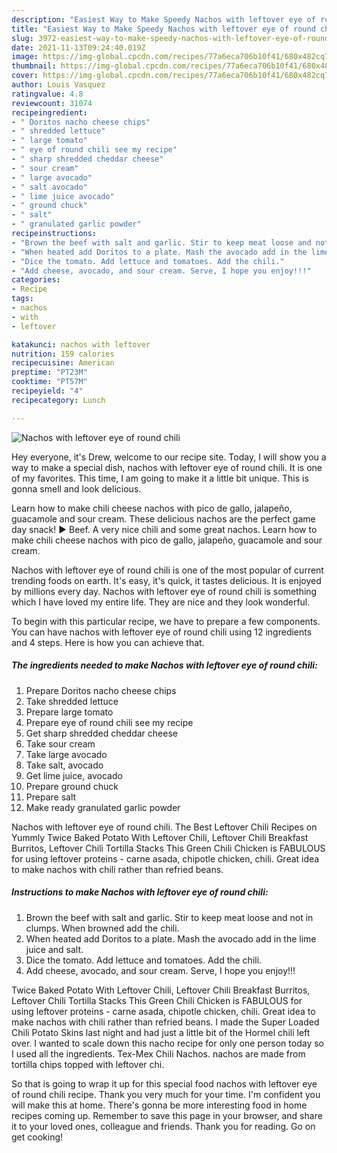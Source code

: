 ```yaml
---
description: "Easiest Way to Make Speedy Nachos with leftover eye of round chili"
title: "Easiest Way to Make Speedy Nachos with leftover eye of round chili"
slug: 3972-easiest-way-to-make-speedy-nachos-with-leftover-eye-of-round-chili
date: 2021-11-13T09:24:40.019Z
image: https://img-global.cpcdn.com/recipes/77a6eca706b10f41/680x482cq70/nachos-with-leftover-eye-of-round-chili-recipe-main-photo.jpg
thumbnail: https://img-global.cpcdn.com/recipes/77a6eca706b10f41/680x482cq70/nachos-with-leftover-eye-of-round-chili-recipe-main-photo.jpg
cover: https://img-global.cpcdn.com/recipes/77a6eca706b10f41/680x482cq70/nachos-with-leftover-eye-of-round-chili-recipe-main-photo.jpg
author: Louis Vasquez
ratingvalue: 4.8
reviewcount: 31074
recipeingredient:
- " Doritos nacho cheese chips"
- " shredded lettuce"
- " large tomato"
- " eye of round chili see my recipe"
- " sharp shredded cheddar cheese"
- " sour cream"
- " large avocado"
- " salt avocado"
- " lime juice avocado"
- " ground chuck"
- " salt"
- " granulated garlic powder"
recipeinstructions:
- "Brown the beef with salt and garlic. Stir to keep meat loose and not in clumps. When browned add the chili."
- "When heated add Doritos to a plate. Mash the avocado add in the lime juice and salt."
- "Dice the tomato. Add lettuce and tomatoes. Add the chili."
- "Add cheese, avocado, and sour cream. Serve, I hope you enjoy!!!"
categories:
- Recipe
tags:
- nachos
- with
- leftover

katakunci: nachos with leftover 
nutrition: 159 calories
recipecuisine: American
preptime: "PT23M"
cooktime: "PT57M"
recipeyield: "4"
recipecategory: Lunch

---
```



![Nachos with leftover eye of round chili](https://img-global.cpcdn.com/recipes/77a6eca706b10f41/680x482cq70/nachos-with-leftover-eye-of-round-chili-recipe-main-photo.jpg)

Hey everyone, it's Drew, welcome to our recipe site. Today, I will show you a way to make a special dish, nachos with leftover eye of round chili. It is one of my favorites. This time, I am going to make it a little bit unique. This is gonna smell and look delicious.

Learn how to make chili cheese nachos with pico de gallo, jalapeño, guacamole and sour cream. These delicious nachos are the perfect game day snack! ► Beef. A very nice chili and some great nachos. Learn how to make chili cheese nachos with pico de gallo, jalapeño, guacamole and sour cream.

Nachos with leftover eye of round chili is one of the most popular of current trending foods on earth. It's easy, it's quick, it tastes delicious. It is enjoyed by millions every day. Nachos with leftover eye of round chili is something which I have loved my entire life. They are nice and they look wonderful.


To begin with this particular recipe, we have to prepare a few components. You can have nachos with leftover eye of round chili using 12 ingredients and 4 steps. Here is how you can achieve that.

<!--inarticleads1-->

##### The ingredients needed to make Nachos with leftover eye of round chili:

1. Prepare  Doritos nacho cheese chips
1. Take  shredded lettuce
1. Prepare  large tomato
1. Prepare  eye of round chili see my recipe
1. Get  sharp shredded cheddar cheese
1. Take  sour cream
1. Take  large avocado
1. Take  salt, avocado
1. Get  lime juice, avocado
1. Prepare  ground chuck
1. Prepare  salt
1. Make ready  granulated garlic powder


Nachos with leftover eye of round chili. The Best Leftover Chili Recipes on Yummly Twice Baked Potato With Leftover Chili, Leftover Chili Breakfast Burritos, Leftover Chili Tortilla Stacks This Green Chili Chicken is FABULOUS for using leftover proteins - carne asada, chipotle chicken, chili. Great idea to make nachos with chili rather than refried beans. 

<!--inarticleads2-->

##### Instructions to make Nachos with leftover eye of round chili:

1. Brown the beef with salt and garlic. Stir to keep meat loose and not in clumps. When browned add the chili.
1. When heated add Doritos to a plate. Mash the avocado add in the lime juice and salt.
1. Dice the tomato. Add lettuce and tomatoes. Add the chili.
1. Add cheese, avocado, and sour cream. Serve, I hope you enjoy!!!


Twice Baked Potato With Leftover Chili, Leftover Chili Breakfast Burritos, Leftover Chili Tortilla Stacks This Green Chili Chicken is FABULOUS for using leftover proteins - carne asada, chipotle chicken, chili. Great idea to make nachos with chili rather than refried beans. I made the Super Loaded Chili Potato Skins last night and had just a little bit of the Hormel chili left over. I wanted to scale down this nacho recipe for only one person today so I used all the ingredients. Tex-Mex Chili Nachos. nachos are made from tortilla chips topped with leftover chi. 

So that is going to wrap it up for this special food nachos with leftover eye of round chili recipe. Thank you very much for your time. I'm confident you will make this at home. There's gonna be more interesting food in home recipes coming up. Remember to save this page in your browser, and share it to your loved ones, colleague and friends. Thank you for reading. Go on get cooking!
